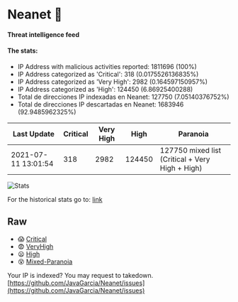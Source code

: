 # Neanet :hocho:
#### Threat intelligence feed
#### The stats:

- IP Address with malicious activities reported: 1811696 (100%)
- IP Address categorized as 'Critical':  318 (0.0175526136835%)
- IP Address categorized as 'Very High':  2982 (0.164597150957%)
- IP Address categorized as 'High':  124450 (6.86925400288)
- Total de direcciones IP indexadas en Neanet:  127750 (7.05140376752%)
- Total de direcciones IP descartadas en Neanet:  1683946 (92.9485962325%)

| Last Update | Critical | Very High | High | Paranoia |
| --- | --- | --- | --- | --- |
| 2021-07-11 13:01:54 | 318 | 2982 | 124450 | 127750 mixed list (Critical + Very High + High)|

![Stats](https://docs.google.com/spreadsheets/d/e/2PACX-1vSnaNMIXVabIpDJjufMlzH7poXnshF3mgd8Is1g9ytUEzVsP5my4Trn8f-xkoLLQ38xpL3HtmUexLo6/pubchart?oid=501124687&format=image)

For the historical stats go to: [link](/stats.csv)
## Raw
- :scream: [Critical](https://raw.githubusercontent.com/JavaGarcia/Neanet/master/blacklists/neanet_critical.txt)
- :fearful: [VeryHigh](https://raw.githubusercontent.com/JavaGarcia/Neanet/master/blacklists/neanet_veryHigh.txtt)
- :frowning: [High](https://raw.githubusercontent.com/JavaGarcia/Neanet/master/blacklists/neanet_high.txt)
- :dizzy_face: [Mixed-Paranoia](https://raw.githubusercontent.com/JavaGarcia/Neanet/master/blacklists/neanet_all.txt)


Your IP is indexed? You may request to takedown. [https://github.com/JavaGarcia/Neanet/issues](https://github.com/JavaGarcia/Neanet/issues)




























































































































































































































































































































































































































































































































































































































































































































































































































































































































































































































































































































































































































































































































































































































































































































































































































































































































































































































































































































































































































































































































































































































































































































































































































































































































































































































































































































































































































































































































































































































































































































































































































































































































































































































































































































































































































































































































































































































































































































































































































































































































































































































































































































































































































































































































































































































































































































































































































































































































































































































































































































































































































































































































































































































































































































































































































































































































































































































































































































































































































































































































































































































































































































































































































































































































































































































































































































































































































































































































































































































































































































































































































































































































































































































































































































































































































































































































